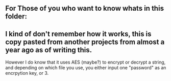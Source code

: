 ## For Those of you who want to know whats in this folder:

I kind of don't remember how it works, this is copy pasted from another projects from almost a year ago as of writing this.
---
However I do know that it uses AES (maybe?) to encrypt or decrypt a string, and depending on which file you use, you either input one "password" as an encrpytion key, or 3.